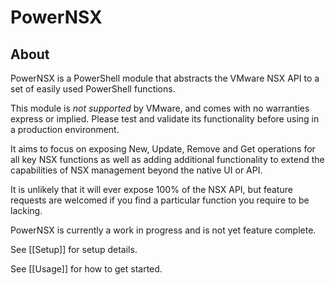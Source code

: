 # PowerNSX #

## About ##
PowerNSX is a PowerShell module that abstracts the VMware NSX API to a set of easily used PowerShell functions.

This module is _not supported_ by VMware, and comes with no warranties express or implied.  Please test and validate its functionality before using in a production environment.

It aims to focus on exposing New, Update, Remove and Get operations for all key NSX functions as well as adding additional functionality to extend the capabilities of NSX management beyond the native UI or API.  

It is unlikely that it will ever expose 100% of the NSX API, but feature requests are welcomed if you find a particular function you require to be lacking.

PowerNSX is currently a work in progress and is not yet feature complete. 

See [[Setup]] for setup details.

See [[Usage]] for how to get started.
